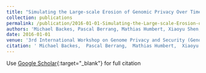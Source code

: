 ```yaml
---
title: "Simulating the Large-scale Erosion of Genomic Privacy Over Time"
collection: publications
permalink: /publication/2016-01-01-Simulating-the-Large-scale-Erosion-of-Genomic-Privacy-Over-Time
authors: 'Michael Backes, Pascal Berrang, Mathias Humbert, Xiaoyu Shen, Verena Wolf'
date: 2016-01-01
venue: '3rd International Workshop on Genome Privacy and Security (GenoPri), Selected for publication in IEEE/ACM Transactions on Computational Biology and Bioinformatics'
citation: ' Michael Backes,  Pascal Berrang,  Mathias Humbert,  Xiaoyu Shen,  Verena Wolf, &quot;Simulating the Large-scale Erosion of Genomic Privacy Over Time.&quot; 3rd International Workshop on Genome Privacy and Security (GenoPri), Selected for publication in IEEE/ACM Transactions on Computational Biology and Bioinformatics, 2016.'
---
```

Use [Google Scholar](https://scholar.google.com/scholar?q=Simulating+the+Large+scale+Erosion+of+Genomic+Privacy+Over+Time){:target="_blank"} for full citation